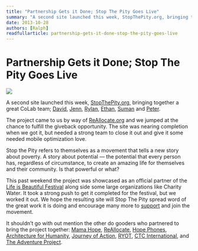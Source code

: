 ```yaml
---
title: "Partnership Gets it Done; Stop The Pity Goes Live"
summary: "A second site launched this week, StopThePity.org, bringing together a great CoLab team. The project came to us by way of ReAllocate.org and we jumped at the chance to fulfill the giveback opportunity. The site was nearing completion when we got it, but needed a strong team to close it out and give it some needed mobile optimization love."
date: 2013-10-28
authors: [Ralph]
readfullarticle: partnership-gets-it-done-stop-the-pity-goes-live
---
```


# Partnership Gets it Done; Stop The Pity Goes Live

<a href="http://www.stopthepity.org/"><img src="/assets/img/blog/2013-10-28.png" class="center-element"></a>

A second site launched this week, [StopThePity.org](http://www.stopthepity.org/), bringing together a great CoLab team; [David](http://colab.coop/team), [Jenn](http://colab.coop/team), [Rylan](http://colab.coop/team), [Ethan](http://colab.coop/team), [Suman](http://colab.coop/team) and [Peter](http://colab.coop/team).

The project came to us by way of [ReAllocate.org](http://reallocate.org/) and we jumped at the chance to fulfill the giveback opportunity. The site was nearing completion when we got it, but needed a strong team to close it out and give it some needed mobile optimization love.

Stop the Pity refers to themselves as a movement that tells a new story about poverty. A story about potential &mdash; the potential that every person has, regardless of circumstance, to create an amazing life for themselves and their community. Is that powerful or what?

This past weekend the project was showcased as an official partner of the [Life is Beautiful Festival](http://www.lifeisbeautifulfestival.com/) along side some large organizations like Charity Water. It took a strong push to get it completed for the festival, but we worked it out. We hope the resulting site will Stop The Pity spread word of the great work it is doing and encourage many more to [support](http://thevanityproject.org/collections/stop-the-pity) and join the movement.

It shouldn’t go with out mention the other do gooders who partnered to bring the project together: [Mama Hope](http://www.mamahope.org/), [ReAllocate](http://www.reallocate.org/), [Hope Phones](http://hopephones.org/), [Architecture for Humanity](http://architectureforhumanity.org/), [Journey of Action](http://www.journeyofaction.com/), [RYOT](http://www.ryot.org/), [CTC International](http://www.ctcinternational.org/), and [The Adventure Project](http://theadventureproject.org/).
